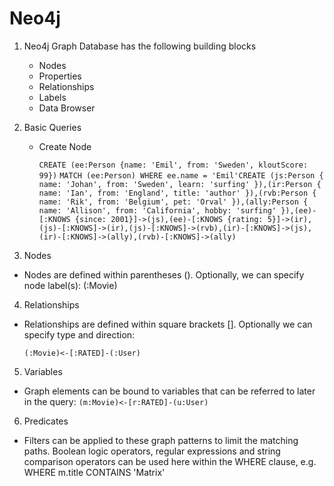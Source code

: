 # Neo4j

1. Neo4j Graph Database has the following building blocks
    - Nodes
    - Properties
    - Relationships
    - Labels
    - Data Browser

2. Basic Queries
    - Create Node
    
        `CREATE (ee:Person {name: 'Emil', from: 'Sweden', kloutScore: 99})`
        `MATCH (ee:Person) WHERE ee.name = 'Emil'CREATE (js:Person { name: 'Johan', from: 'Sweden', learn: 'surfing' }),(ir:Person { name: 'Ian', from: 'England', title: 'author' }),(rvb:Person { name: 'Rik', from: 'Belgium', pet: 'Orval' }),(ally:Person { name: 'Allison', from: 'California', hobby: 'surfing' }),(ee)-[:KNOWS {since: 2001}]->(js),(ee)-[:KNOWS {rating: 5}]->(ir),(js)-[:KNOWS]->(ir),(js)-[:KNOWS]->(rvb),(ir)-[:KNOWS]->(js),(ir)-[:KNOWS]->(ally),(rvb)-[:KNOWS]->(ally)`

3. Nodes
- Nodes are defined within parentheses (). Optionally, we can specify node label(s): (:Movie)

4. Relationships
- Relationships are defined within square brackets []. Optionally we can specify type and direction:

    `(:Movie)<-[:RATED]-(:User)`

5. Variables
- Graph elements can be bound to variables that can be referred to later in the query:
    `(m:Movie)<-[r:RATED]-(u:User)`

6. Predicates
- Filters can be applied to these graph patterns to limit the matching paths. Boolean logic operators, regular expressions and string comparison operators can be used here within the WHERE clause, e.g. WHERE m.title CONTAINS 'Matrix'    
